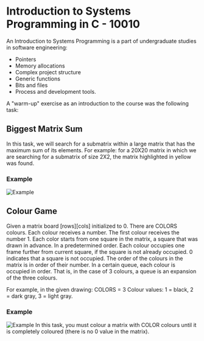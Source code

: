 # Introduction to Systems Programming in C - 10010

An Introduction to Systems Programming is a part of undergraduate studies in software engineering:
- Pointers
- Memory allocations
- Complex project structure
- Generic functions
- Bits and files
- Process and development tools.

A "warm-up" exercise as an introduction to the course was the following task:
## Biggest Matrix Sum
In this task, we will search for a submatrix within a large matrix that has the maximum sum of its elements.
For example: for a 20X20 matrix in which we are searching for a submatrix of size 2X2, the matrix highlighted in yellow was found.
### Example
![Example](./images/matrix.png)

## Colour Game
Given a matrix board  [rows][cols] initialized to 0.
There are COLORS colours. Each colour receives a number. The first colour receives the number 1.
Each color starts from one square in the matrix, a square that was drawn in advance. In a predetermined order.
Each colour occupies one frame further from current square, if the square is not already occupied. 0 indicates that a square is not occupied. The order of the colours in the matrix is ​​in order of their number. In a certain queue, each colour is occupied in order. That is, in the case of 3 colours, a queue is an expansion of the three colours.

For example, in the given drawing:
COLORS = 3
Colour values: 1 = black, 2 = dark gray, 3 = light gray.
### Example
![Example](./images/colors.png)
In this task, you must colour a matrix with COLOR colours until it is completely coloured (there is no 0 value in the matrix).
